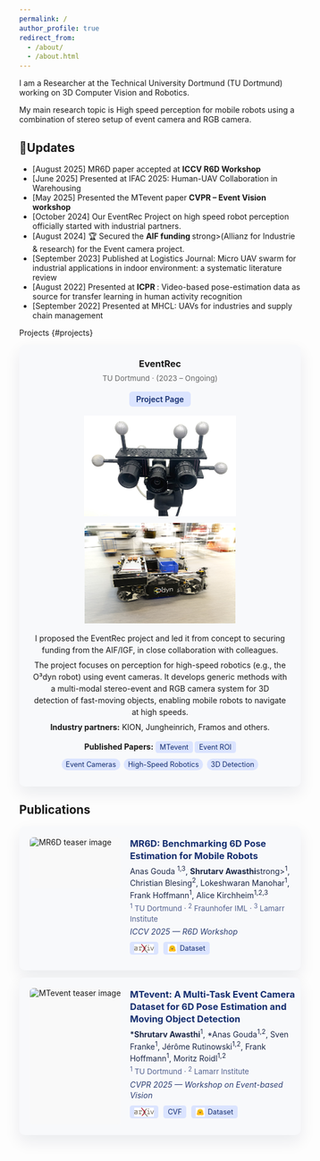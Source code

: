 ```yaml
---
permalink: /
author_profile: true
redirect_from: 
  - /about/
  - /about.html
---
```


I am a Researcher at the Technical University Dortmund (TU Dortmund) working on 3D Computer Vision and Robotics.  

My main research topic is High speed perception for mobile robots using a combination of stereo setup of event camera and RGB camera. 

## 📰Updates 

<ul class="small">
<li>[August 2025] MR6D paper accepted at <strong>ICCV R6D Workshop</strong></li>
<li>[June 2025] Presented at IFAC 2025: Human-UAV Collaboration in Warehousing</li>  
<li>[May 2025] Presented the MTevent paper <strong> CVPR – Event Vision workshop</strong></li>
<li>[October 2024] Our EventRec Project on high speed robot perception officially started with industrial partners.</li>
<li>[August 2024] 🏆 Secured the <strong> AIF funding </strong>strong>(Allianz for Industrie & research) for the Event camera project.</li>
<li>[September 2023] Published at Logistics Journal: Micro UAV swarm for industrial applications in indoor environment: a systematic literature review</li>
<li>[August 2022] Presented at <strong>ICPR </strong>: Video-based pose-estimation data as source for transfer learning in human activity recognition</li>
<li>[September 2022] Presented at MHCL: UAVs for industries and supply chain management</li>
  
</ul
======


## Projects {#projects}
<section class="projects">

<!-- Project: EventRec -->
<div class="project-item" style="text-align:center; margin:0.8rem 0; padding:1.5rem; border-radius:10px; background:#f8f9fb; box-shadow:0 12px 28px rgba(15,30,65,0.08);">
  <h3 style="margin:0 0 0.5rem 0;">
    EventRec <span style="font-size:0.9em; color:#666; font-weight:normal;"></span>
  </h3>
  <p style="margin:0 0 1rem 0; font-size:0.95em; color:#666;">
    TU Dortmund · (2023 – Ongoing)
  </p>
  <p style="margin:0.25rem 0 1rem 0;">
    <a href="https://flw.mb.tu-dortmund.de/research/research-projects/eventrec" target="_blank" rel="noopener"
       style="display:inline-block; background:#dbe4ff; color:#142d6f; padding:0.35em 0.9em; border-radius:0.4em; text-decoration:none; font-weight:600;">
      Project Page
    </a>
  </p>
  <div class="project-images" style="display:flex; justify-content:center; gap:0.75rem; flex-wrap:wrap; margin:0 auto 1rem auto; max-width:1000px;">
  <img src="/images_content/eventrec_cam_system.jpg" alt="EventRec camera system"
       loading="lazy"
       style="height:180px; width:auto;">
  <img src="/images_content/EventRec.jpg" alt="EventRec O³dyn robot"
       loading="lazy"
       style="height:180px; width:auto;">
  </div>
  <div class="project-desc" style="max-width:900px; margin:0 auto; line-height:1.5;">
    <p style="margin:0.4rem 0;">
      I proposed the EventRec project and led it from concept to securing funding from the AIF/IGF, in close collaboration with colleagues.
    </p>
    <p style="margin:0.4rem 0;">
      The project focuses on perception for high-speed robotics (e.g., the O³dyn robot) using event cameras.
      It develops generic methods with a multi-modal stereo-event and RGB camera system for 3D detection of
      fast-moving objects, enabling mobile robots to navigate at high speeds.
    </p>
    <p style="margin:0.4rem 0;">
      <strong>Industry partners:</strong> KION, Jungheinrich, Framos and others.
    </p>
  </div>
  <div class="project-meta" style="margin-top:0.9rem;">
    <div style="margin:0.3rem 0;">
      <strong>Published Papers:</strong>
      <a href="{{ page.url | relative_url }}#mtevent"
         style="background:#dbe4ff; color:#142d6f; padding:0.25em 0.6em; border-radius:0.35em; text-decoration:none; display:inline-flex; align-items:center; gap:0.35rem; font-size:0.9em;">
         MTevent
      </a>
      <a href="{{ page.url | relative_url }}#event_roi"
         style="background:#dbe4ff; color:#142d6f; padding:0.25em 0.6em; border-radius:0.35em; text-decoration:none; display:inline-flex; align-items:center; gap:0.35rem; font-size:0.9em;">
         Event ROI
      </a>
    </div>
    <div style="margin:0.3rem 0; display:inline-flex; gap:0.4rem; flex-wrap:wrap;">
      <span style="background:#dbe4ff; color:#142d6f; padding:0.25em 0.6em; border-radius:999px; font-size:0.9em;">Event Cameras</span>
      <span style="background:#dbe4ff; color:#142d6f; padding:0.25em 0.6em; border-radius:999px; font-size:0.9em;">High-Speed Robotics</span>
      <span style="background:#dbe4ff; color:#142d6f; padding:0.25em 0.6em; border-radius:999px; font-size:0.9em;">3D Detection</span>
    </div>
  </div>
</div>


## Publications

<section class="publications">

<!-- MR6D -->
<div id="mr6d" class="pub-item" style="display:grid; grid-template-columns:35% 65%; gap:1rem; align-items:start; margin:0.8rem 0; background:#f8f9fb; border-radius:10px; padding:1.2rem; box-shadow:0 12px 28px rgba(15,30,65,0.08);">
  <!-- Left: 16:9 image box -->
  <div class="pub-thumb" style="position:relative; width:100%; aspect-ratio:16/9; background:#f9f9f9; border-radius:6px; overflow:hidden; display:flex; align-items:center; justify-content:center;">
    <img src="/images_content/MR6D_optimized.gif" alt="MR6D teaser image" loading="lazy"
         style="width:100%; height:100%; object-fit:contain;">
  </div>
  <!-- Right: paper info -->
  <div class="pub-meta" style="line-height:1.35;">
    <h3 class="pub-title" style="margin:0 0 0.3em 0; color:#142d6f;">
      <a href="https://arxiv.org/abs/2508.13775" style="color:#142d6f; text-decoration:none;" target="_blank" rel="noopener">
        MR6D: Benchmarking 6D Pose Estimation for Mobile Robots
      </a>
    </h3>
    <p class="pub-authors" style="margin:0.2em 0; color:#1b2747;">
      Anas Gouda <sup>1,3</sup>, <strong>Shrutarv Awasthi</strong>strong><sup>1</sup>,
      Christian Blesing<sup>2</sup>, Lokeshwaran Manohar<sup>1</sup>, 
      Frank Hoffmann<sup>1</sup>, Alice Kirchheim<sup>1,2,3</sup>
    </p>
    <p class="pub-affiliations" style="margin:0.2em 0; font-size:0.95em; color:#53618f;">
      <sup>1</sup> TU Dortmund · <sup>2</sup> Fraunhofer IML · <sup>3</sup> Lamarr Institute
    </p>
    <p class="pub-venue" style="margin:0.3em 0; font-style:italic; color:#2d3f74;">
      ICCV 2025 — R6D Workshop
    </p>
    <p class="pub-links" style="margin:0.6em 0; display:flex; flex-wrap:wrap; gap:0.6rem;">
      <a href="https://arxiv.org/abs/2508.13775" target="_blank" rel="noopener"
         style="background:#dbe4ff; color:#142d6f; padding:0.25em 0.6em; border-radius:0.35em; font-size:0.9em; text-decoration:none; display:inline-flex; align-items:center; gap:0.35rem;">
         <img src="/images_content/arxiv-logo.png" alt="arXiv" style="height:16px;">
      </a>
      <a href="https://huggingface.co/datasets/anas-gouda/mr6d" target="_blank" rel="noopener"
         style="background:#dbe4ff; color:#142d6f; padding:0.25em 0.6em; border-radius:0.35em; font-size:0.9em; text-decoration:none; display:inline-flex; align-items:center; gap:0.35rem;">
         <img src="/images_content/hf-logo.png" alt="Hugging Face" style="height:16px;"> Dataset
      </a>
    </p>
  </div>
</div>

<!-- MTevent -->
<div id="mtevent" class="pub-item" style="display:grid; grid-template-columns:35% 65%; gap:1rem; align-items:start; margin:0.8rem 0; background:#f8f9fb; border-radius:10px; padding:1.2rem; box-shadow:0 12px 28px rgba(15,30,65,0.08);">
  <!-- Left: 2:3 image box -->
  <div class="pub-thumb" style="position:relative; width:100%; aspect-ratio:2/3; background:#f9f9f9; border-radius:6px; overflow:hidden; display:flex; align-items:center; justify-content:center;">
    <img src="/images_content/MTevent_event_L_RGB.gif" alt="MTevent teaser image" loading="lazy"
         style="width:100%; height:100%; object-fit:contain;">
  </div>
  <!-- Right: paper info -->
  <div class="pub-meta" style="line-height:1.35;">
    <h3 class="pub-title" style="margin:0 0 0.3em 0; color:#142d6f;">
      <a href="https://arxiv.org/abs/2504.02812" style="color:#142d6f; text-decoration:none;" target="_blank" rel="noopener">
        MTevent: A Multi-Task Event Camera Dataset for 6D Pose Estimation and Moving Object Detection
      </a>
    </h3>
    <p class="pub-authors" style="margin:0.2em 0; color:#1b2747;">
      <span style="font-weight:600;">*</span><strong>Shrutarv Awasthi</strong><sup>1</sup>, 
      *Anas Gouda<sup>1,2</sup>, 
      Sven Franke<sup>1</sup>, Jérôme Rutinowski<sup>1,2</sup>, 
      Frank Hoffmann<sup>1</sup>, Moritz Roidl<sup>1,2</sup>
    </p>
    <p class="pub-affiliations" style="margin:0.2em 0; font-size:0.95em; color:#53618f;">
      <sup>1</sup> TU Dortmund · <sup>2</sup> Lamarr Institute
    </p>
    <p class="pub-venue" style="margin:0.3em 0; font-style:italic; color:#2d3f74;">
      CVPR 2025 — Workshop on Event-based Vision
    </p>
    <p class="pub-links" style="margin:0.6em 0; display:flex; flex-wrap:wrap; gap:0.6rem;">
      <a href="https://arxiv.org/abs/2504.02812" target="_blank" rel="noopener"
         style="background:#dbe4ff; color:#142d6f; padding:0.25em 0.6em; border-radius:0.35em; font-size:0.9em; text-decoration:none; display:inline-flex; align-items:center; gap:0.35rem;">
         <img src="/images_content/arxiv-logo.png" alt="arXiv" style="height:16px;">
      </a>
      <a href="https://openaccess.thecvf.com/content/CVPR2025W/EventVision/html/Awasthi_MTevent_A_Multi-Task_Event_Camera_Dataset_for_6D_Pose_Estimation_CVPRW_2025_paper.html" target="_blank" rel="noopener"
         style="background:#dbe4ff; color:#142d6f; padding:0.25em 0.6em; border-radius:0.35em; font-size:0.9em; text-decoration:none; display:inline-flex; align-items:center; gap:0.35rem;">
         CVF
      </a>
      <a href="https://huggingface.co/datasets/anas-gouda/mtevent" target="_blank" rel="noopener"
         style="background:#dbe4ff; color:#142d6f; padding:0.25em 0.6em; border-radius:0.35em; font-size:0.9em; text-decoration:none; display:inline-flex; align-items:center; gap:0.35rem;">
         <img src="/images_content/hf-logo.png" alt="Hugging Face" style="height:16px;"> Dataset
      </a>
    </p>
  </div>
</div>


